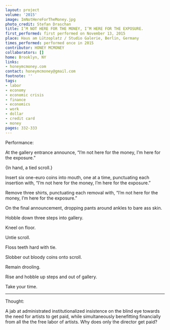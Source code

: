 ```yaml
---
layout: project
volume: '2015'
image: ImNotHereForTheMoney.jpg
photo_credit: Stefan Draschan
title: I’M NOT HERE FOR THE MONEY, I’M HERE FOR THE EXPOSURE.
first_performed: first performed on November 13, 2015
place: Haus am Lützoplatz / Studio Galerie, Berlin, Germany
times_performed: performed once in 2015
contributor: HONEY MCMONEY
collaborators: []
home: Brooklyn, NY
links:
- honeymcmoney.com
contact: honeymcmoney@gmail.com
footnote: ''
tags:
- labor
- economy
- economic crisis
- finance
- economics
- work
- dollar
- credit card
- money
pages: 332-333
---
```


Performance:

At the gallery entrance announce, “I’m not here for the money, I’m here for the exposure.”

{In hand, a tied scroll.}

Insert six one-euro coins into mouth, one at a time, punctuating each insertion with, “I’m not here for the money, I’m here for the exposure.”

Remove three shirts, punctuating each removal with, “I’m not here for the money, I’m here for the exposure.”

On the final announcement, dropping pants around ankles to bare ass skin.

Hobble down three steps into gallery.

Kneel on floor.

Untie scroll.

Floss teeth hard with tie.

Slobber out bloody coins onto scroll.

Remain drooling.

Rise and hobble up steps and out of gallery.

Take your time.

___

Thought:

A jab at administrated institutionalized insistence on the blind eye towards the need for artists to get paid, while simultaneously benefitting financially from all the the free labor of artists. Why does only the director get paid?
